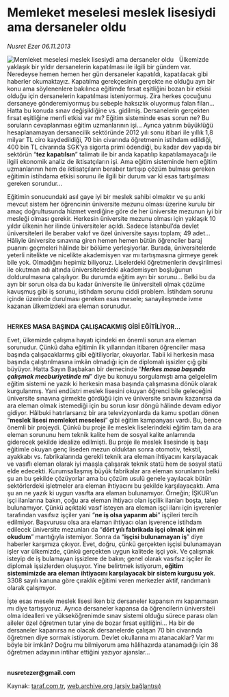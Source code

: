 # Memleket meselesi meslek lisesiydi ama dersaneler oldu

*Nusret Ezer 06.11.2013*

<div class="yazi"><img align="left" alt="Memleket meselesi meslek lisesiydi ama dersaneler oldu" border="0" src="http://www.taraf.com.tr/fotoraflar/makaleler/memleket-meselesi-meslek-lisesiydi-ama-dersaneler_9462_orijinal.jpg" style="border-right-width:10px; border-color:#FFFFFF"/><p>Ülkemizde yaklaşık bir yıldır dersanelerin kapatılması ile ilgili bir gündem var. Neredeyse hemen hemen her gün dersaneler kapatıldı, kapatılacak gibi haberler okumaktayız. Kapatılma gerekçesinin gerçekte ne olduğu ayrı bir konu ama söylenenlere bakılınca eğitimde fırsat eşitliğini bozan bir etkisi olduğu için dersanelerin kapatılması isteniyormuş. Zira herkes çocuğunu dersaneye gönderemiyormuş bu sebeple haksızlık oluyormuş falan filan... Hatta bu konuda sınav değişikliğine vs. gidilmiş. Dersanelerin gerçekten fırsat eşitliğine menfi etkisi var mı? Eğitim sisteminde esas sorun ne? Bu soruların cevaplanması eğitim uzmanlarının işi... Ayrıca yatırım büyüklüğü hesaplanamayan dersanecilik sektöründe 2012 yılı sonu itibari ile yıllık 1,8 milyar TL ciro kaydedildiği, 70 bin civarında öğretmenin istihdam edildiği, 400 bin TL civarında SGK’ya sigorta primi ödendiği, bu kadar dev yapıda bir sektörün “<b>tez kapatılsın</b>” talimatı ile bir anda kapatılıp kapatılamayacağı ile ilgili ekonomik analiz de iktisatçıların işi. Ama eğitim sisteminde hem eğitim uzmanlarının hem de iktisatçıların beraber tartışıp çözüm bulması gereken eğitimin istihdama etkisi sorunu ile ilgili bir durum var ki esas tartışılması gereken sorundur... </p>
<p>Eğitimin sonucundaki asıl gaye iyi bir meslek sahibi olmaktır ve şu anki mevcut sistem her öğrencinin üniversite mezunu olması üzerine kurulu bir amaç doğrultusunda hizmet verdiğine göre de her üniversite mezunun iyi bir mesleği olması gerekir. Herkesin üniversite mezunu olması için yaklaşık 10 yıldır ülkenin her ilinde üniversiteler açıldı. Sadece İstanbul’da devlet üniversiteleri ile beraber vakıf ve özel üniversite sayısı toplam; 49 adet... Hâliyle üniversite sınavına giren hemen hemen bütün öğrenciler baraj puanını geçmeleri hâlinde bir bölüme yerleşiyorlar. Burada, üniversitelerde yeterli nitelikte ve nicelikte akademisyen var mı tartışmasına girmeye gerek bile yok. Olmadığını hepimiz biliyoruz. Liselerdeki öğretmenlerin devşirilmesi ile okutman adı altında üniversitelerdeki akademisyen boşluğunun doldurulmasına çalışılıyor. Bu durumda eğitim ayrı bir sorunu... Belki bu da ayrı bir sorun olsa da bu kadar üniversite ile üniversiteli olmak çözüme kavuşmuş gibi iş sorunu, istihdam sorunu ciddi problem. İstihdam sorunu içinde üzerinde durulması gereken esas mesele; sanayileşmede ivme kazanan ülkemizdeki ara eleman sorunudur.</p>
<p><b><br/>HERKES MASA BAŞINDA ÇALIŞACAKMIŞ GİBİ EĞİTİLİYOR...</b></p>
<p>Evet, ülkemizde çalışma hayatı içindeki en önemli sorun ara eleman sorunudur. Çünkü daha eğitimin ilk yıllarından itibaren öğrenciler masa başında çalışacaklarmış gibi eğitiliyorlar, okuyorlar. Tabii ki herkesin masa başında çalıştırılmasına imkân olmadığı için de diplomalı işsizler çığ gibi büyüyor. Hatta Sayın Başbakan bir demecinde “<b><i>Herkes masa başında çalışmak mecburiyetinde mi</i></b>” diye bu konuyu sorgulamıştı ama gelgelelim eğitim sistemi ne yazık ki herkesin masa başında çalışmasına dönük olarak kurgulanmış. Yani endüstri meslek lisesini okuyan öğrenci bile geleceğini üniversite sınavına girmekte gördüğü için ve üniversite sınavını kazanırsa da ara eleman olmak istemediği için bu sorun kısır döngü hâlinde devam ediyor gidiyor. Hâlbuki hatırlarsanız bir ara televizyonlarda da kamu spotları dönen “<b>meslek lisesi memleket meselesi</b>” gibi eğitim kampanyası vardı. Bu, bence önemli bir projeydi. Çünkü bu proje ile meslek liselerindeki eğitim tam da ara eleman sorununu hem teknik kalite hem de sosyal kalite anlamında giderecek şekilde idealize edilmişti. Bu proje ile meslek lisesinde iş başı eğitimle okuyan genç liseden mezun olduktan sonra otomotiv, tekstil, ayakkabı vs. fabrikalarında gerekli teknik ara eleman ihtiyacını karşılayacak ve vasıflı eleman olarak iyi maaşla çalışarak teknik statü hem de sosyal statü elde edecekti. Kurumsallaşmış büyük fabrikalar ara eleman sorunlarını belki şu an bu şekilde çözüyorlar ama bu çözüm usulü genele yayılacak bütün sektörlerdeki işletmeler ara eleman ihtiyacını bu şekilde karşılayacaktı. Ama şu an ne yazık ki uygun vasıfta ara elaman bulunamıyor. Örneğin; İŞKUR’un işçi ilanlarına bakın, çoğu ara eleman ihtiyacı olan işçilik ilanları boşta, talep bulunamıyor. Çünkü açıktaki vasıf isteyen ara eleman işçi ilanı için işverenler tarafından vasıfsız işçiler yani “<b>ne iş olsa yaparım abi</b>” işçileri tercih edilmiyor. Başvurusu olsa ara elaman ihtiyacı olan işverence istihdam edilecek üniversite mezunları da “<b>dört yılı fabrikada işçi olmak için mi okudum</b>” mantığıyla istemiyor. Sonra da “<b>işçisi bulunamayan iş</b>” diye haberler karşımıza çıkıyor. Evet, doğru, çünkü gerçekten işçisi bulunamayan işler var ülkemizde, çünkü gerçekten uygun kalitede işçi yok. Ve çalışmak isteyip de iş bulamayan işsizlere de bakın; genel olarak vasıfsız işçiler ile diplomalı işsizlerden oluşuyor. Yine belirtmek istiyorum, <b>eğitim sistemimizde ara eleman ihtiyacını karşılayacak bir sistem kurgusu yok</b>. 3308 sayılı kanuna göre çıraklık eğitimi veren merkezler aktif, randımanlı olarak çalışmıyor. </p>
<p>İşte esas mesele meslek lisesi iken biz dersaneler kapansın mı kapanmasın mı diye tartışıyoruz. Ayrıca dersaneler kapansa da öğrencilerin üniversiteli olma idealleri ve yükseköğrenimde sınav sistemi olduğu sürece parası olan aileler özel öğretmen tutar yine de bozar fırsat eşitliğini... Ha bir de dersaneler kapanırsa ne olacak dersanelerde çalışan 70 bin civarında öğretmen diye sormak istiyorum. Devlet okullarına mı atanacaklar? Var mı böyle bir imkân? Doğru mu bilmiyorum ama hâlihazırda atanamadığı için 38 öğretmen adayının intihar ettiğini yazıyor ajanslar...</p><b>
<p><br/>nusretezer@gmail.com</p>
</b>
</div>

Kaynak: [taraf.com.tr](http://www.taraf.com.tr:80/nusret-ezer/makale-memleket-meselesi-meslek-lisesiydi-ama-dersaneler.htm), [web.archive.org (arşiv bağlantısı)](http://web.archive.org/web/20131107203907/http://www.taraf.com.tr:80/nusret-ezer/makale-memleket-meselesi-meslek-lisesiydi-ama-dersaneler.htm)
